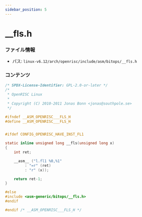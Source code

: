 ```yaml
---
sidebar_position: 5
---
```

# __fls.h

### ファイル情報

- パス: `linux-v6.12/arch/openrisc/include/asm/bitops/__fls.h`

### コンテンツ

```h
/* SPDX-License-Identifier: GPL-2.0-or-later */
/*
 * OpenRISC Linux
 *
 * Copyright (C) 2010-2011 Jonas Bonn <jonas@southpole.se>
 */

#ifndef __ASM_OPENRISC___FLS_H
#define __ASM_OPENRISC___FLS_H


#ifdef CONFIG_OPENRISC_HAVE_INST_FL1

static inline unsigned long __fls(unsigned long x)
{
	int ret;

	__asm__ ("l.fl1 %0,%1"
		 : "=r" (ret)
		 : "r" (x));

	return ret-1;
}

#else
#include <asm-generic/bitops/__fls.h>
#endif

#endif /* __ASM_OPENRISC___FLS_H */

```
